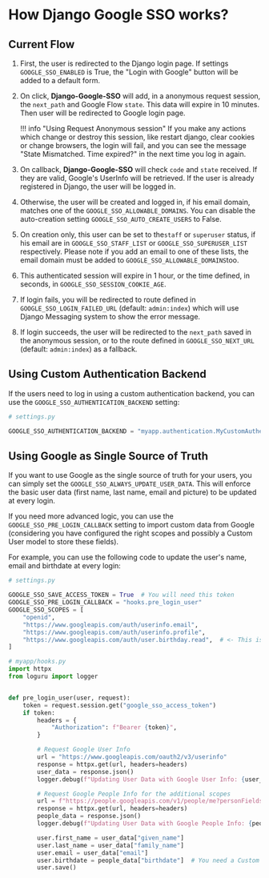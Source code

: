 # How Django Google SSO works?

## Current Flow

1. First, the user is redirected to the Django login page. If settings `GOOGLE_SSO_ENABLED` is True, the
"Login with Google" button will be added to a default form.

2. On click, **Django-Google-SSO** will add, in a anonymous request session, the `next_path` and Google Flow `state`.
This data will expire in 10 minutes. Then user will be redirected to Google login page.

    !!! info "Using Request Anonymous session"
        If you make any actions which change or destroy this session, like restart django, clear cookies or change
        browsers, the login will fail, and you can see the message "State Mismatched. Time expired?" in the next time
        you log in again.

3. On callback, **Django-Google-SSO** will check `code` and `state` received. If they are valid,
Google's UserInfo will be retrieved. If the user is already registered in Django, the user
will be logged in.

4. Otherwise, the user will be created and logged in, if his email domain,
matches one of the `GOOGLE_SSO_ALLOWABLE_DOMAINS`. You can disable the auto-creation setting `GOOGLE_SSO_AUTO_CREATE_USERS`
to False.

5. On creation only, this user can be set to the`staff` or `superuser` status, if his email are in `GOOGLE_SSO_STAFF_LIST` or
`GOOGLE_SSO_SUPERUSER_LIST` respectively. Please note if you add an email to one of these lists, the email domain
must be added to `GOOGLE_SSO_ALLOWABLE_DOMAINS`too.

6. This authenticated session will expire in 1 hour, or the time defined, in seconds, in `GOOGLE_SSO_SESSION_COOKIE_AGE`.

7.  If login fails, you will be redirected to route defined in `GOOGLE_SSO_LOGIN_FAILED_URL` (default: `admin:index`)
which will use Django Messaging system to show the error message.

8. If login succeeds, the user will be redirected to the `next_path` saved in the anonymous session, or to the route
defined in `GOOGLE_SSO_NEXT_URL` (default: `admin:index`) as a fallback.

## Using Custom Authentication Backend

If the users need to log in using a custom authentication backend, you can use the `GOOGLE_SSO_AUTHENTICATION_BACKEND`
setting:

```python
# settings.py

GOOGLE_SSO_AUTHENTICATION_BACKEND = "myapp.authentication.MyCustomAuthenticationBackend"
```

## Using Google as Single Source of Truth

If you want to use Google as the single source of truth for your users, you can simply set the
`GOOGLE_SSO_ALWAYS_UPDATE_USER_DATA`. This will enforce the basic user data (first name, last name, email and picture) to be
updated at every login.

If you need more advanced logic, you can use the `GOOGLE_SSO_PRE_LOGIN_CALLBACK` setting to import custom data from Google
(considering you have configured the right scopes and possibly a Custom User model to store these fields).

For example, you can use the following code to update the user's
name, email and birthdate at every login:

```python
# settings.py

GOOGLE_SSO_SAVE_ACCESS_TOKEN = True  # You will need this token
GOOGLE_SSO_PRE_LOGIN_CALLBACK = "hooks.pre_login_user"
GOOGLE_SSO_SCOPES = [
    "openid",
    "https://www.googleapis.com/auth/userinfo.email",
    "https://www.googleapis.com/auth/userinfo.profile",
    "https://www.googleapis.com/auth/user.birthday.read",  # <- This is a custom scope
]
```

```python
# myapp/hooks.py
import httpx
from loguru import logger


def pre_login_user(user, request):
    token = request.session.get("google_sso_access_token")
    if token:
        headers = {
            "Authorization": f"Bearer {token}",
        }

        # Request Google User Info
        url = "https://www.googleapis.com/oauth2/v3/userinfo"
        response = httpx.get(url, headers=headers)
        user_data = response.json()
        logger.debug(f"Updating User Data with Google User Info: {user_data}")

        # Request Google People Info for the additional scopes
        url = f"https://people.googleapis.com/v1/people/me?personFields=birthdays"
        response = httpx.get(url, headers=headers)
        people_data = response.json()
        logger.debug(f"Updating User Data with Google People Info: {people_data}")

        user.first_name = user_data["given_name"]
        user.last_name = user_data["family_name"]
        user.email = user_data["email"]
        user.birthdate = people_data["birthdate"]  # You need a Custom User model to store this field
        user.save()
```
